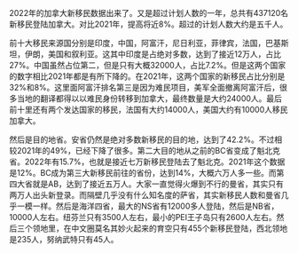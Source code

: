 2022年的加拿大新移民数据出来了。又是超过计划人数的一年，总共有437120名新移民登陆加拿大。对比2021年，提高将近8%。超过的计划人数大约是五千人。

前十大移民来源国分别是印度，中国，阿富汗，尼日利亚，菲律宾，法国，巴基斯坦，伊朗，美国和叙利亚。这其中印度是占绝对多数，达到了接近12万人，占比27%。中国虽然占位第二，但是只有大概32000人，占比7.2%。但是这两个国家的数字相比2021年都是有所下降的。在2021年，这两个国家的新移民占比分别是32%和8%。这里面阿富汗排名第三是因为难民项目，美军全面撤离阿富汗后，很多当地的翻译都得以以难民身份转移到加拿大，最终数量是大约24000人。最后前十里还有两个发达国家的移民，法国有大约14000人，美国大约有10000人移民加拿大。

然后是目的地省。安省仍然是绝对多数新移民的目的地，达到了42.2%。不过相较2021年的49%，已经下降了很多。第二大目的地从之前的BC省变成了魁北克省。2022年有15.7%，也就是接近七万新移民登陆去了魁北克。2021年这个数据是12%。BC成为第三大新移民前往的省份，达到14%，大概六万人多一些。而第四大省就是AB，达到了接近五万人。大家一直觉得火爆到不行的曼省，其实只有两万人出头新登录。而隔壁几乎没有什么知名度的萨省，其实新移民人数和曼省几乎一模一样。然后是海洋四省，最大的NS省有12000多人登陆，然后是NB省，10000人左右。纽芬兰只有3500人左右，最小的PEI王子岛只有2600人左右。然后三个领地里，在中文圈莫名其妙火起来的育空只有455个新移民登陆，西北领地是235人，努纳武特只有45人。

